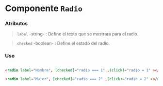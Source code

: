 # Componente `Radio`

### Atributos


> `label` -string- : Define el texto que se mostrara para el radio.


> `checked` -boolean- : Define el estado del radio.



### Uso


```html

<radio label="Hombre", [checked]="radio === 1" ,(click)="radio = 1" ></radio>

<radio label="Mujer", [checked]="radio === 2" ,(click)="radio = 2" ></radio>

```